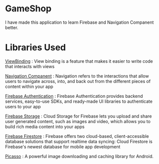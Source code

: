 # GameShop
I have made this application to learn Firebase and Navigation Companent better.

<h1>Libraries Used</h1>

[ViewBinding][1] : View binding is a feature that makes it easier to write code that interacts with views

[Navigation Companent][2] : Navigation refers to the interactions that allow users to navigate across, into, and back out from the different pieces of content within your app

[Firebase Authentication][3] : Firebase Authentication provides backend services, easy-to-use SDKs, and ready-made UI libraries to authenticate users to your app

[Firebase Storage][4] : Cloud Storage for Firebase lets you upload and share user generated content, such as images and video, which allows you to build rich media content into your apps

[Firebase Firestore][5] : Firebase offers two cloud-based, client-accessible database solutions that support realtime data syncing: Cloud Firestore is Firebase's newest database for mobile app development

[Picasso][6] : A powerful image downloading and caching library for Android.
















[1]:https://developer.android.com/topic/libraries/view-binding
[2]:https://developer.android.com/guide/navigation#:~:text=Navigation%20refers%20to%20the%20interactions,bars%20and%20the%20navigation%20drawer.
[3]:https://firebase.google.com/docs/auth
[4]:https://firebase.google.com/docs/storage/android/start
[5]:https://firebase.google.com/docs/database/android/start
[6]:https://github.com/square/picasso
